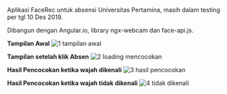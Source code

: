 Aplikasi FaceRec untuk absensi Universitas Pertamina, masih dalam testing per tgl 10 Des 2019.

Dibangun dengan Angular.io, library ngx-webcam dan face-api.js.

<b>Tampilan Awal</b>
![1  tampilan awal](https://user-images.githubusercontent.com/50164031/70504794-16655380-1b59-11ea-87e9-01d6cb03475d.png)
  
<b>Tampilan setelah klik Absen</b>
![2  loading mencocokan](https://user-images.githubusercontent.com/50164031/70504795-16655380-1b59-11ea-82f9-0d545de540b6.png)
  
<b>Hasil Pencocokan ketika wajah dikenali</b>
![3  hasil pencocokan](https://user-images.githubusercontent.com/50164031/70504796-16655380-1b59-11ea-9184-782890ffbe22.png)
  
<b>Hasil Pencocokan ketika wajah tidak dikenali</b>
![4  tidak dikenali](https://user-images.githubusercontent.com/50164031/70504799-16655380-1b59-11ea-95c9-d0954e604261.png)

